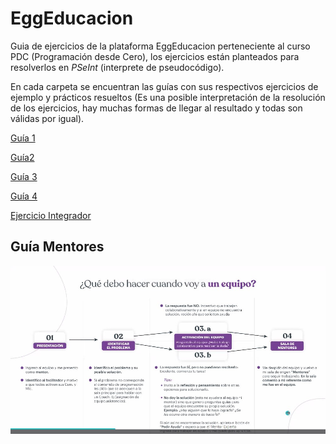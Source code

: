 # EggEducacion

Guia de ejercicios de la plataforma EggEducacion perteneciente al curso PDC (Programación desde Cero), los ejercicios están planteados para resolverlos en *PSeInt* (interprete de pseudocódigo). 

En cada carpeta se encuentran las guías con sus respectivos ejercicios de ejemplo y prácticos resueltos (Es una posible interpretación de la resolución de los ejercicios, hay muchas formas de llegar al resultado y todas son válidas por igual).


[Guía 1](https://github.com/Leo-Quiroga-19/EggEducacion/tree/main/Guia%201)

[Guía2](https://github.com/Leo-Quiroga-19/EggEducacion/tree/main/Guia%202)

[Guía 3](https://github.com/Leo-Quiroga-19/EggEducacion/tree/main/Guia%203)

[Guía 4](https://github.com/Leo-Quiroga-19/EggEducacion/tree/main/Guia%204)

[Ejercicio Integrador](https://github.com/Leo-Quiroga-19/EggEducacion-PDC/tree/main/Ejercicio%20integrador(Final)) 

## Guía Mentores

![](https://github.com/Leo-Quiroga-19/EggEducacion-PDC/blob/main/Guiamentores.jpg)
